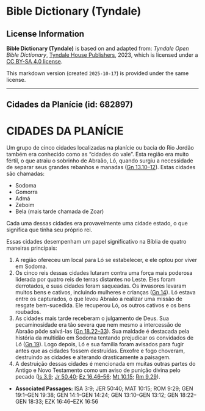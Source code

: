 # Bible Dictionary (Tyndale)

## License Information

**Bible Dictionary (Tyndale)** is based on and adapted from: _Tyndale Open Bible Dictionary_, [Tyndale House Publishers](https://tyndaleopenresources.com/), 2023, which is licensed under a [CC BY-SA 4.0 license](https://creativecommons.org/licenses/by-sa/4.0/legalcode.en).

This markdown version (created `2025-10-17`) is provided under the same license.



--------------------------------

## Cidades da Planície (id: 682897)

CIDADES DA PLANÍCIE
===================

Um grupo de cinco cidades localizadas na planície ou bacia do Rio Jordão também era conhecido como as “cidades do vale”. Esta região era muito fértil, o que atraiu o sobrinho de Abraão, Ló, quando surgiu a necessidade de separar seus grandes rebanhos e manadas ([Gn 13\.10–12](https://ref.ly/Gen13:10-Gen13:12)). Estas cidades são chamadas:

* Sodoma
* Gomorra
* Admá
* Zeboim
* Bela (mais tarde chamada de Zoar)

Cada uma dessas cidades era provavelmente uma cidade estado, o que significa que tinha seu próprio rei.

Essas cidades desempenham um papel significativo na Bíblia de quatro maneiras principais:

1. A região ofereceu um local para Ló se estabelecer, e ele optou por viver em Sodoma.
2. Os cinco reis dessas cidades lutaram contra uma força mais poderosa liderada por quatro reis de terras distantes no Leste. Eles foram derrotados, e suas cidades foram saqueadas. Os invasores levaram muitos bens e cativos, incluindo mulheres e crianças ([Gn 14](https://ref.ly/Gen14:1-Gen14:24)). Ló estava entre os capturados, o que levou Abraão a realizar uma missão de resgate bem\-sucedida. Ele recuperou Ló, os outros cativos e os bens roubados.
3. As cidades mais tarde receberam o julgamento de Deus. Sua pecaminosidade era tão severa que nem mesmo a intercessão de Abraão pôde salvá\-las ([Gn 18\.22–33](https://ref.ly/Gen18:22-Gen18:33)). Sua maldade é destacada pela história da multidão em Sodoma tentando prejudicar os convidados de Ló ([Gn 19](https://ref.ly/Gen19:1-Gen19:38)). Logo depois, Ló e sua família foram avisados para fugir antes que as cidades fossem destruídas. Enxofre e fogo choveram, destruindo as cidades e alterando drasticamente a paisagem.
4. A destruição dessas cidades é mencionada em muitas outras partes do Antigo e Novo Testamento como um aviso de punição divina pelo pecado ([Is 3\.9](https://ref.ly/Isa3:9); [Jr 50\.40](https://ref.ly/Jer50:40); [Ez 16\.46–56](https://ref.ly/Ezek16:46-Ezek16:56); [Mt 10\.15](https://ref.ly/Matt10:15); [Rm 9\.29](https://ref.ly/Rom9:29)).

* **Associated Passages:** ISA 3:9; JER 50:40; MAT 10:15; ROM 9:29; GEN 19:1–GEN 19:38; GEN 14:1–GEN 14:24; GEN 13:10–GEN 13:12; GEN 18:22–GEN 18:33; EZK 16:46–EZK 16:56

